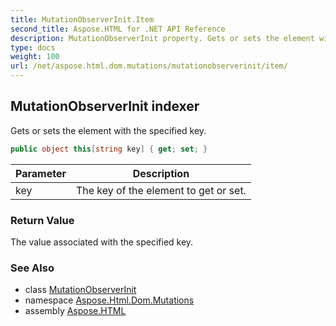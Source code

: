 ```yaml
---
title: MutationObserverInit.Item
second_title: Aspose.HTML for .NET API Reference
description: MutationObserverInit property. Gets or sets the element with the specified key
type: docs
weight: 100
url: /net/aspose.html.dom.mutations/mutationobserverinit/item/
---
```

## MutationObserverInit indexer

Gets or sets the element with the specified key.

```csharp
public object this[string key] { get; set; }
```

| Parameter | Description |
| --- | --- |
| key | The key of the element to get or set. |

### Return Value

The value associated with the specified key.

### See Also

* class [MutationObserverInit](../)
* namespace [Aspose.Html.Dom.Mutations](../../../aspose.html.dom.mutations/)
* assembly [Aspose.HTML](../../../)
